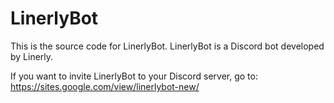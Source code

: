 # LinerlyBot

This is the source code for LinerlyBot.
LinerlyBot is a Discord bot developed by Linerly.

If you want to invite LinerlyBot to your Discord server, go to: https://sites.google.com/view/linerlybot-new/
